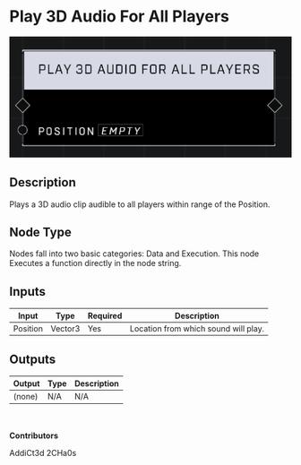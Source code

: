 # Play 3D Audio For All Players
![alt text](../../../.gitbook/assets/play-3d-audio-for-all-players.png)
## Description
Plays a 3D audio clip audible to all players within range of the Position.

## Node Type
Nodes fall into two basic categories: Data and Execution. This node Executes a function directly in the node string.

## Inputs
| Input            | Type             | Required | Description												    |
|------------------|------------------|----------|--------------------------------------------------------------|
| Position | Vector3 | Yes | Location from which sound will play.|

## Outputs
| Output           | Type             | Description												     |
|------------------|------------------|--------------------------------------------------------------|
| (none) | N/A  | N/A  |

\
\
**Contributors**

AddiCt3d 2CHa0s
